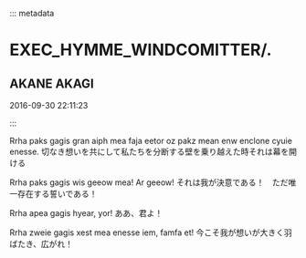 ::: metadata

# EXEC_HYMME_WINDCOMITTER/.

## AKANE AKAGI

2016-09-30 22:11:23

:::

Rrha paks gagis gran aiph mea faja eetor oz pakz mean enw enclone cyuie enesse.
切なき想いを共にして私たちを分断する壁を乗り越えた時それは幕を開ける

Rrha paks gagis wis geeow mea! Ar geeow!
それは我が決意である！　ただ唯一存在する誓いである！

Rrha apea gagis hyear, yor!
ああ、君よ！

Rrha zweie gagis xest mea enesse iem, famfa et!
今こそ我が想いが大きく羽ばたき、広がれ！
